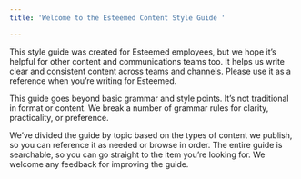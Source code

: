 ```yaml
---
title: 'Welcome to the Esteemed Content Style Guide '

---
```

This style guide was created for Esteemed employees, but we hope it’s helpful for other content and communications teams too. It helps us write clear and consistent content across teams and channels. Please use it as a reference when you’re writing for Esteemed.

This guide goes beyond basic grammar and style points. It’s not traditional in format or content. We break a number of grammar rules for clarity, practicality, or preference.

We’ve divided the guide by topic based on the types of content we publish, so you can reference it as needed or browse in order. The entire guide is searchable, so you can go straight to the item you’re looking for. We welcome any feedback for improving the guide.